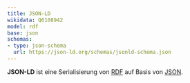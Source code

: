 ```yaml
---
title: JSON-LD
wikidata: Q6108942
model: rdf
base: json
schemas:
- type: json-schema
  url: https://json-ld.org/schemas/jsonld-schema.json
---
```


**JSON-LD** ist eine Serialisierung von [RDF](../rdf) auf Basis von [JSON](../json).
